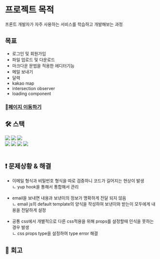 # 프로젝트 목적
프론트 개발자가 자주 사용하는 서비스를 학습하고 개발해보는 과정

## 목표
<ul>
<li>로그인 및 회원가입</li>
<li>파일 업로드 및 다운로드</li>
<li>마크다운 문법을 적용한 에디터기능</li>
<li>메일 보내기</li>
<li>달력</li>
<li>kakao map</li>
<li>intersection observer</li>
<li>loading component</li>
</ul>

### 🔗[페이지 이동하기](https://f-e-func-development.vercel.app/)

## **🛠️ 스택**

<div>
<img src="https://img.shields.io/badge/html-1572B6?style=for-the-badge&logo=html5&logoColor=white"> 
<img src="https://img.shields.io/badge/css-1572B6?style=for-the-badge&logo=css3&logoColor=white"> 
<img src="https://img.shields.io/badge/javascript-F7DF1E?style=for-the-badge&logo=javascript&logoColor=black"> 
<br>
 <img src="https://img.shields.io/badge/react-61DAFB?style=for-the-badge&logo=react&logoColor=black"> 
<img src="https://img.shields.io/badge/TypeScript-3178c6?style=for-the-badge&logo=TypeScript&logoColor=white">
<img src="https://img.shields.io/badge/Next.js-339933?style=for-the-badge&logo=Next.js&logoColor=white">
 <img src="https://img.shields.io/badge/styled components-DB7093?style=for-the-badge&logo=styledcomponents&logoColor=white">
 </div>
<br>

## **❗ 문제상황 & 해결**
<ul>
 
 <li>이메일 형식과 비밀번호 형식을 따로 검증하니 코드가 길어지는 현상이 발생</li>
 <div>ㄴ yup hook을 통해서 통합해서 관리</div>
 <br>
 <li>email을 보내면 내용과 보낸이의 정보가 명확하게 전달 되지 않음</li>
 <div>ㄴ email js의 default template의 양식을 작성하여 보낸이와 받는이 모두에게 내용을 전달하게 설정</div>
  <br>
 <li>공통 css에서 개별적으로 다른 css적용을 위해 props를 설정할때 인식을 못하는 경우 발생
</li>
 <div>ㄴ css props type을 설정하여 type error 해결</div>
 </ul>

## **📌 회고**
<ul>
 
 </ul>
